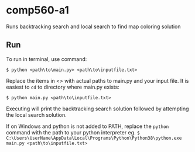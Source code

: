# comp560-a1
Runs backtracking search and local search to find map coloring solution

## Run
To run in terminal, use command: 

`$ python <path\to\main.py> <path\to\inputfile.txt>`

Replace the items in <> with actual paths to main.py and your input file. It is easiest to `cd` to directory where main.py exists:

`$ python main.py <path\to\inputfile.txt>`

Executing will print the backtracking search solution followed by attempting the local search solution.

If on Windows and python is not added to PATH, replace the `python` command with the path to your python interpreter eg. 
`$ C:\Users\UserName\AppData\Local\Programs\Python\Python38\python.exe main.py <path\to\inputfile.txt>`